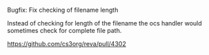 Bugfix: Fix checking of filename length

Instead of checking for length of the filename the ocs handler would sometimes check for complete file path.

https://github.com/cs3org/reva/pull/4302
